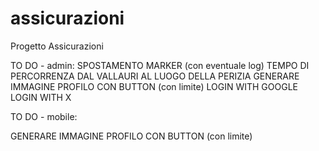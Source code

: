 # assicurazioni
Progetto Assicurazioni

TO DO - admin:
SPOSTAMENTO MARKER (con eventuale log)
TEMPO DI PERCORRENZA DAL VALLAURI AL LUOGO DELLA PERIZIA
GENERARE IMMAGINE PROFILO CON BUTTON (con limite)
LOGIN WITH GOOGLE
LOGIN WITH X

TO DO - mobile:

GENERARE IMMAGINE PROFILO CON BUTTON (con limite)